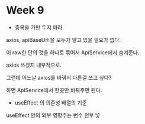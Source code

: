 # Week 9

* 중복을 가만 두지 마라&#x20;

axios, apiBaseUrl 을 모두가 알고 있을 필요가 없다.

이 raw한 단의 것을 하나로 묶어서 ApiService에서 숨겨준다.



axios 쓰겠지 내부적으로.

그런데 어느날 axios를 바꿔서 다른걸 쓰고 싶다?

하면 ApiService에서 한곳만 바꿔주면 된다.



* useEffect 의 의존성 배열의 기준

useEffect 안의 외부 영향주는 변수 전부 넣
